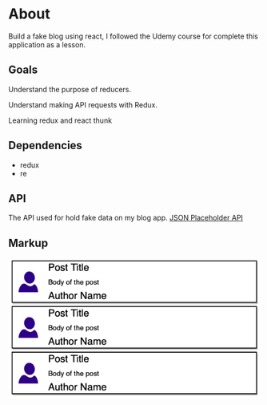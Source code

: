 # About 

Build a fake blog using react, I followed the Udemy course for complete this application as a lesson.

## Goals

Understand the purpose of reducers.

Understand making API requests with Redux.

Learning redux and react thunk

## Dependencies

* redux
* re

## API

The API used for hold fake data on my blog app.
[JSON Placeholder API]("https://jsonplaceholder.typicode.com/")

## Markup
![Followed Markup](images/markup1.png)